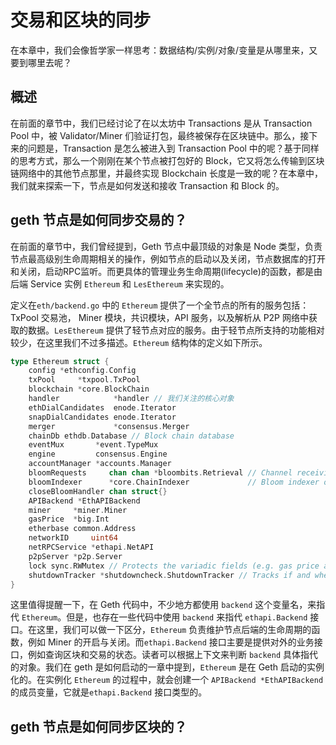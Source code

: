 # 交易和区块的同步

在本章中，我们会像哲学家一样思考：数据结构/实例/对象/变量是从哪里来，又要到哪里去呢？

## 概述

 在前面的章节中，我们已经讨论了在以太坊中 Transactions 是从 Transaction Pool 中，被 Validator/Miner 们验证打包，最终被保存在区块链中。那么，接下来的问题是，Transaction 是怎么被进入到 Transaction Pool 中的呢？基于同样的思考方式，那么一个刚刚在某个节点被打包好的 Block，它又将怎么传输到区块链网络中的其他节点那里，并最终实现 Blockchain 长度是一致的呢？在本章中，我们就来探索一下，节点是如何发送和接收 Transaction 和 Block 的。

## geth 节点是如何同步交易的？

在前面的章节中，我们曾经提到，Geth 节点中最顶级的对象是 Node 类型，负责节点最高级别生命周期相关的操作，例如节点的启动以及关闭，节点数据库的打开和关闭，启动RPC监听。而更具体的管理业务生命周期(lifecycle)的函数，都是由后端 Service 实例 `Ethereum` 和 `LesEthereum` 来实现的。

定义在`eth/backend.go` 中的 `Ethereum` 提供了一个全节点的所有的服务包括：TxPool 交易池， Miner 模块，共识模块，API 服务，以及解析从 P2P 网络中获取的数据。`LesEthereum` 提供了轻节点对应的服务。由于轻节点所支持的功能相对较少，在这里我们不过多描述。`Ethereum` 结构体的定义如下所示。

```go
type Ethereum struct {
	config *ethconfig.Config
	txPool     *txpool.TxPool
	blockchain *core.BlockChain
	handler            *handler // 我们关注的核心对象
	ethDialCandidates  enode.Iterator
	snapDialCandidates enode.Iterator
	merger             *consensus.Merger
	chainDb ethdb.Database // Block chain database
	eventMux       *event.TypeMux
	engine         consensus.Engine
	accountManager *accounts.Manager
	bloomRequests     chan chan *bloombits.Retrieval // Channel receiving bloom data retrieval requests
	bloomIndexer      *core.ChainIndexer             // Bloom indexer operating during block imports
	closeBloomHandler chan struct{}
	APIBackend *EthAPIBackend
	miner     *miner.Miner
	gasPrice  *big.Int
	etherbase common.Address
	networkID     uint64
	netRPCService *ethapi.NetAPI
	p2pServer *p2p.Server
	lock sync.RWMutex // Protects the variadic fields (e.g. gas price and etherbase)
	shutdownTracker *shutdowncheck.ShutdownTracker // Tracks if and when the node has shutdown ungracefully
}
```

这里值得提醒一下，在 Geth 代码中，不少地方都使用 `backend` 这个变量名，来指代 `Ethereum`。但是，也存在一些代码中使用 `backend` 来指代 `ethapi.Backend` 接口。在这里，我们可以做一下区分，`Ethereum` 负责维护节点后端的生命周期的函数，例如 Miner 的开启与关闭。而`ethapi.Backend` 接口主要是提供对外的业务接口，例如查询区块和交易的状态。读者可以根据上下文来判断 `backend` 具体指代的对象。我们在 geth 是如何启动的一章中提到，`Ethereum` 是在 Geth 启动的实例化的。在实例化 `Ethereum` 的过程中，就会创建一个 `APIBackend *EthAPIBackend` 的成员变量，它就是`ethapi.Backend` 接口类型的。


## geth 节点是如何同步区块的？